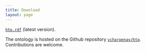 ```yaml
---
title: Download
layout: page
---
```

[`hto.rdf`](https://raw.githubusercontent.com/vcharpenay/hto/master/hto.rdf) (latest version).

The ontology is hosted on the Github repository
[`vcharpenay/hto`](https://github.com/vcharpenay/hto/).
Contributions are welcome.
